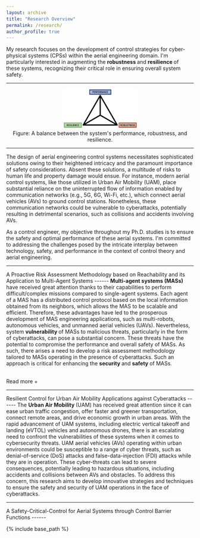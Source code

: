 ```yaml
---
layout: archive
title: "Research Overview"
permalink: /research/
author_profile: true
---
```


My research focuses on the development of control strategies for cyber-physical systems (CPSs) within the aerial engineering domain. I'm particularly interested in augmenting the <strong> robustness </strong> and <strong> resilience </strong> of these systems, recognizing their critical role in ensuring overall system safety. 

<hr>  
<div style="text-align:center;">
  <img src="/images/Diagram.png" alt="MAS" style="width:40%">
  <figcaption> Figure: A balance between the system's performance, robustness, and resilience. </figcaption>
</div>
<hr>  

The design of aerial engineering control systems necessitates sophisticated solutions owing to their heightened intricacy and the paramount importance of safety considerations. Absent these solutions, a multitude of risks to human life and property damage would ensue. For instance, modern aerial control systems, like those utilized in Urban Air Mobility (UAM), place substantial reliance on the uninterrupted flow of information enabled by communication networks (e.g., 5G, 6G, Wi-Fi, etc.), which connect aerial vehicles (AVs) to ground control stations. Nonetheless, these communication networks could be vulnerable to cyberattacks, potentially resulting in detrimental scenarios, such as collisions and accidents involving AVs.

As a control engineer, my objective throughout my Ph.D. studies is to ensure the safety and optimal performance of these aerial systems. I'm committed to addressing the challenges posed by the intricate interplay between technology, safety, and performance in the context of control theory and aerial engineering. 

<hr>
A Proactive Risk Assessment Methodology based on Reachability and its Application to Multi-Agent Systems
------
<div id="dots" style="display:inline"> <strong> Multi-agent systems (MASs) </strong> have received great attention thanks to their capabilities to perform difficult/complex missions compared to single-agent systems. Each agent of a MAS has a distributed control protocol based on the local information obtained from its neighbors, which allows the MAS to be scalable and efficient. Therefore, these advantages have led to the prosperous development of MAS engineering applications, such as multi-robots, autonomous vehicles, and unmanned aerial vehicles (UAVs). Nevertheless, system <strong> vulnerability </strong> of MASs to malicious threats, particularly in the form of cyberattacks, can pose a substantial concern. These threats have the potential to compromise the performance and overall safety of MASs. As such, there arises a need to develop a risk assessment methodology tailored to MASs operating in the presence of cyberattacks. Such an approach is critical for enhancing the <strong> security </strong> and <strong> safety </strong> of MASs. </div>

<div id="more" style="display:none">
In contrast to single-agent systems, MASs exhibit a distinctive feature wherein the functionality and mission execution of MASs are profoundly reliant on inter-agent communication. For instance, in the context of UAM, the major tasks of aerial vehicles (AVs) in an urban environment would be cargo delivery, passenger transportation, and medical service. To increase operational efficiency, AVs will maintain formation control by sharing their vehicle's information (e.g., position and velocity) to achieve it.

<hr>  
<div style="text-align:center;">
  <img src="/images/Multi-Agent-System.png" alt="MAS" style="width:60%">
  <figcaption> Figure 1: An illustration of the operation of MAS in an urban environment. </figcaption>
</div>
<hr>  

Nevertheless, strong reliance on communication between AVs could give rise to system vulnerabilities toward cyberattacks (e.g., denial-of-service (DoS), false-data-injection (FDI), stealthy attacks, etc.). These malicious incursions may disrupt the integrity of information exchange among AVs, potentially jeopardizing their abilities to achieve their designed tasks. Consequently, in the MAS, computer science, and control communities, numerous research have been conducted to reactively mitigate/reduce the detrimental effects of cyber threats. 

<hr>  
<div style="text-align:center;">
  <img src="/images/Attack.png" alt="MAS" style="width:60%">
  <figcaption> Figure 2: An impact of cyberattacks during the operation of MAS. </figcaption>
</div>
<hr>  

One of the drawbacks of the previous studies, from a defender's perspective, lies in the fact that mitigation strategies are triggered after the detection of an attack occurrence. However, these reactive strategies may not fully guarantee the system's safety in the presence of attacks. Since the safety of aerial systems, like UAM, is critically related to human lives and properties, focusing on mitigation/defense strategies that operate 
preemptively, before the identification of attack occurrence, is necessary.  

<hr>  
Building upon the above discussion, this research focuses on the development of a reachability-based proactive risk assessment strategy under cyberattacks. Based on the assumptions regarding the attack scenarios (e.g., types of attack vectors, norm-bounded condition, etc.) and reachability concept, we can mathematically measure how much cyberattacks can potentially impact the performance of MASs within a certain time window. The measurement from our methodology can be represented by an over-approximated ellipsoid, where this technique is well-aligned with control theory and applications of optimization. For graphical illustrations, please refer to Figure 3. 

<hr>  
<div style="text-align:center;">
  <img src="/images/Reach.png" alt="MAS" style="width:60%">
  <figcaption> Figure 3: A proactive risk assessment with an over-approximated ellipsoidal-based reachable set. </figcaption>
</div>
<hr>  

In conclusion, our proactive risk assessment method can be applied to practical MASs, like UAM. To summarize the main contributions of our research, it enables the evaluation of potential risks associated with missions, including both individual agents and entire MAS levels. In detail, if there are overlaps between the over-approximated reachable sets, certain agents (as illustrated in Figure 4, AV 1 and AV 2) may encounter collision risks. Furthermore, when taking into account the composite union of all over-approximated reachable sets, this MAS configuration could potentially be susceptible to collisions with urban structures. A graphical illustration depicts this operation within the specific airspace, which is depicted as A in Figure 4.

<hr>  
<div style="text-align:center;">
  <img src="/images/Overview_new.png" alt="MAS_New" style="width:60%">
  <figcaption> Figure 4: An application of the proposed method to the UAM scenario. </figcaption>
</div>
<hr>  

Finally, this reachability-based risk assessment method would allow us to enhance to safety and security of MAS in a proactive manner. The next question of this topic would be: 1) How can we integrate this security metric into the design of the safety controller?, 2) What strategies can be employed to implement this metric in real-world systems with hardware components?, and 3) How can we effectively reduce the size of the over-approximated reachable sets? For more technical details of this research, please refer to our <a href="https://ieeexplore.ieee.org/abstract/document/10153779">work</a>.


</div>

<hr style="height:2pt; visibility:hidden;" />
<btn onclick="myFunction1()" id="myBtn">Read more +</btn> 

<hr>
Resilient Control for Urban Air Mobility Applications against Cyberattacks
------
<div id="dots" style="display:inline"> The <strong> Urban Air Mobility </strong> (UAM) has received great attention since it can ease urban traffic congestion, offer faster and greener transportation, connect remote areas, and drive economic growth in urban areas. With the rapid advancement of UAM systems, including electric vertical takeoff and landing (eVTOL) vehicles and autonomous drones, there is an escalating need to confront the vulnerabilities of these systems when it comes to cybersecurity threats. UAM aerial vehicles (AVs) operating within urban environments could be susceptible to a range of cyber threats, such as denial-of-service (DoS) attacks and false-data-injection (FDI) attacks while they are in operation. These cyber-threats can lead to severe consequences, potentially leading to hazardous situations, including accidents and collisions between AVs and obstacles. To address this concern, this research aims to develop innovative strategies and techniques to ensure the safety and security of UAM operations in the face of cyberattacks. </div>
<div id="more" style="display:none"> 
TBD
</div>


<hr>
A Safety-Critical-Control for Aerial Systems through Control Barrier Functions
------


<script>
function myFunction1() {
  var dots = document.getElementById("dots");
  var moreText = document.getElementById("more");
  var btnText = document.getElementById("myBtn");

  if (dots.style.display === "none") {
    dots.style.display = "inline";
    btnText.innerHTML = "Read more +"; 
    moreText.style.display = "none";
  } else {
    dots.style.display = "none";
    btnText.innerHTML = "Read less -"; 
    moreText.style.display = "inline";
  }
}
</script>

{% include base_path %}




